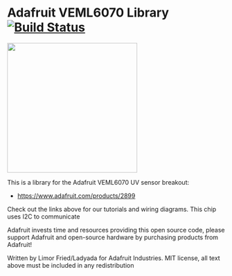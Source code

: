 # Adafruit VEML6070 Library [![Build Status](https://travis-ci.org/adafruit/Adafruit_VEML6070.svg?branch=master)](https://travis-ci.org/adafruit/Adafruit_VEML6070)

<img src="https://cdn-shop.adafruit.com/970x728/2899-00.jpg" height="300"/>

This is a library for the Adafruit VEML6070 UV sensor breakout:
  * https://www.adafruit.com/products/2899
 
Check out the links above for our tutorials and wiring diagrams. This chip uses I2C to communicate

Adafruit invests time and resources providing this open source code, please support Adafruit and open-source hardware by purchasing products from Adafruit!

Written by Limor Fried/Ladyada for Adafruit Industries.
MIT license, all text above must be included in any redistribution